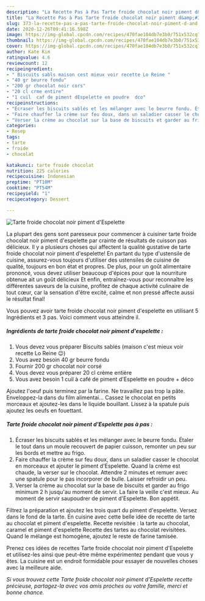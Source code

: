 ```yaml
---
description: "La Recette Pas à Pas Tarte froide chocolat noir piment d&amp;#39;Espelette"
title: "La Recette Pas à Pas Tarte froide chocolat noir piment d&amp;#39;Espelette"
slug: 373-la-recette-pas-a-pas-tarte-froide-chocolat-noir-piment-d-and-39-espelette
date: 2020-12-26T09:41:16.598Z
image: https://img-global.cpcdn.com/recipes/470fae104db7e3b0/751x532cq70/tarte-froide-chocolat-noir-piment-despelette-photo-principale-de-la-recette.jpg
thumbnail: https://img-global.cpcdn.com/recipes/470fae104db7e3b0/751x532cq70/tarte-froide-chocolat-noir-piment-despelette-photo-principale-de-la-recette.jpg
cover: https://img-global.cpcdn.com/recipes/470fae104db7e3b0/751x532cq70/tarte-froide-chocolat-noir-piment-despelette-photo-principale-de-la-recette.jpg
author: Kate Kim
ratingvalue: 4.6
reviewcount: 12
recipeingredient:
- " Biscuits sabls maison cest mieux voir recette Lo Reine "
- "40 gr beurre fondu"
- "200 gr chocolat noir cors"
- "20 cl crme entire"
- "1 cuil  caf de piment dEspelette en poudre  dco"
recipeinstructions:
- "Écraser les biscuits sablés et les mélanger avec le beurre fondu. Étaler le tout dans un moule recouvert de papier cuisson, remonter un peu sur les bords et mettre au frigo."
- "Faire chauffer la crème sur feu doux, dans un saladier casser le chocolat en morceaux et ajouter le piment d&#39;Espelette. Quand la crème est chaude, la verser sur le chocolat. Attendre 2 minutes et remuer avec une spatule pour le pas incorporer de bulle. Laisser refroidir un peu."
- "Verser la crème au chocolat sur la base de biscuits et garder au frigo minimum 2 h jusqu&#39;au moment de servir. La faire la veille c&#39;est mieux. Au moment de servir saupoudrer de piment d&#39;Espelette. Bon appétit."
categories:
- Resep
tags:
- tarte
- froide
- chocolat

katakunci: tarte froide chocolat 
nutrition: 225 calories
recipecuisine: Indonesian
preptime: "PT10M"
cooktime: "PT54M"
recipeyield: "1"
recipecategory: Dessert

---
```



![Tarte froide chocolat noir piment d&#39;Espelette](https://img-global.cpcdn.com/recipes/470fae104db7e3b0/751x532cq70/tarte-froide-chocolat-noir-piment-despelette-photo-principale-de-la-recette.jpg)

La plupart des gens sont paresseux pour commencer à cuisiner tarte froide chocolat noir piment d&#39;espelette par crainte de résultats de cuisson pas délicieux. Il y a plusieurs choses qui affectent la qualité gustative de tarte froide chocolat noir piment d&#39;espelette! En partant du type d'ustensile de cuisine, assurez-vous toujours d'utiliser des ustensiles de cuisine de qualité, toujours en bon état et propres. De plus, pour un goût alimentaire prononcé, vous devez utiliser beaucoup d'épices pour que la nourriture obtenue ait un goût délicieux Et enfin, entraînez-vous pour reconnaître les différentes saveurs de la cuisine, profitez de chaque activité culinaire de tout cœur, car la sensation d'être excité, calme et non pressé affecte aussi le résultat final!

<!--inarticleads1-->

Vous pouvez avoir tarte froide chocolat noir piment d&#39;espelette en utilisant 5 Ingrédients et 3 pas. Voici comment vous atteindre il.

##### Ingrédients de tarte froide chocolat noir piment d&#39;espelette :

1. Vous devez vous préparer  Biscuits sablés (maison c&#39;est mieux voir recette Lo Reine 😉)
1. Vous avez besoin 40 gr beurre fondu
1. Fournir 200 gr chocolat noir corsé
1. Vous devez vous préparer 20 cl crème entière
1. Vous avez besoin 1 cuil à café de piment d&#39;Espelette en poudre + déco


Ajoutez l&#39;oeuf puis terminez par la farine. Ne travaillez pas trop la pâte. Enveloppez-la dans du film alimentai… Cassez le chocolat en petits morceaux et ajoutez-les dans le liquide bouillant. Lissez à la spatule puis ajoutez les oeufs en fouettant. 

<!--inarticleads2-->

##### Tarte froide chocolat noir piment d&#39;Espelette pas à pas :

1. Écraser les biscuits sablés et les mélanger avec le beurre fondu. Étaler le tout dans un moule recouvert de papier cuisson, remonter un peu sur les bords et mettre au frigo.
1. Faire chauffer la crème sur feu doux, dans un saladier casser le chocolat en morceaux et ajouter le piment d&#39;Espelette. Quand la crème est chaude, la verser sur le chocolat. Attendre 2 minutes et remuer avec une spatule pour le pas incorporer de bulle. Laisser refroidir un peu.
1. Verser la crème au chocolat sur la base de biscuits et garder au frigo minimum 2 h jusqu&#39;au moment de servir. La faire la veille c&#39;est mieux. Au moment de servir saupoudrer de piment d&#39;Espelette. Bon appétit.


Filtrez la préparation et ajoutez les trois quart du piment d&#39;espelette. Versez dans le fond de la tarte. En cuisine avec cette belle idée de recette de tarte au chocolat et piment d&#39;espelette. Recette revisitée : la tarte au chocolat, caramel et piment d&#39;espelette Recette des tartes au chocolat revisitées. Quand le mélange est homogène, ajoutez le reste de farine tamisée. 

<!--inarticleads1-->

<p>
Prenez ces idées de recettes Tarte froide chocolat noir piment d&#39;Espelette et utilisez-les ainsi que peut-être même expérimentez pendant que vous y êtes. La cuisine est un endroit formidable pour essayer de nouvelles choses avec la meilleure aide.
</p>

<p>
<i>Si vous trouvez cette Tarte froide chocolat noir piment d&#39;Espelette recette précieuse, partagez-la avec vos amis proches ou votre famille, merci et bonne chance.</i>
</p>
